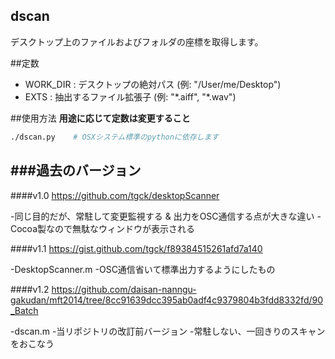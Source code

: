 dscan 
---

デスクトップ上のファイルおよびフォルダの座標を取得します。

##定数
- WORK_DIR : デスクトップの絶対パス (例: "/User/me/Desktop")
- EXTS     : 抽出するファイル拡張子 (例: "\*.aiff", "\*.wav")

##使用方法
**用途に応じて定数は変更すること**

```bash
./dscan.py    # OSXシステム標準のpythonに依存します
```

###過去のバージョン
---

####v1.0
https://github.com/tgck/desktopScanner

-同じ目的だが、常駐して変更監視する & 出力をOSC通信する点が大きな違い
-Cocoa製なので無駄なウィンドウが表示される

####v1.1
https://gist.github.com/tgck/f89384515261afd7a140

-DesktopScanner.m
-OSC通信省いて標準出力するようにしたもの

####v1.2
https://github.com/daisan-nanngu-gakudan/mft2014/tree/8cc91639dcc395ab0adf4c9379804b3fdd8332fd/90_Batch

-dscan.m
-当リポジトリの改訂前バージョン
-常駐しない、一回きりのスキャンをおこなう